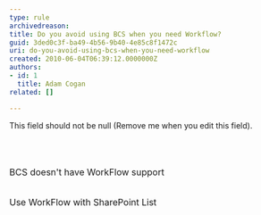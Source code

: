 ```yaml
---
type: rule
archivedreason: 
title: Do you avoid using BCS when you need Workflow?
guid: 3ded0c3f-ba49-4b56-9b40-4e85c8f1472c
uri: do-you-avoid-using-bcs-when-you-need-workflow
created: 2010-06-04T06:39:12.0000000Z
authors:
- id: 1
  title: Adam Cogan
related: []

---
```



This field should not be null (Remove me when you edit this field).
<br><excerpt class='endintro'></excerpt><br>

  <br>
<br>
<img alt="" src="/Standards/SoftwareDevelopment/RulesToBetterSharePoint/PublishingImages/BCSDoesNotSupportWF.jpg" /><br>
<font class="ms-rteCustom-FigureBad" size="+0">BCS doesn't have WorkFlow support<br>
</font><br>
<br>
<img alt="" src="/Standards/SoftwareDevelopment/RulesToBetterSharePoint/PublishingImages/WFSupportList.jpg" /><br>
<font class="ms-rteCustom-FigureGood" size="+0">Use WorkFlow with SharePoint List</font> 



